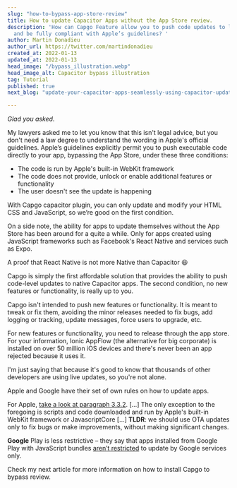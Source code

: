 ```yaml
---
slug: "how-to-bypass-app-store-review"
title: How to update Capacitor Apps without the App Store review.
description: 'How can Capgo Feature allow you to push code updates to live iOS apps
  and be fully compliant with Apple’s guidelines? '
author: Martin Donadieu
author_url: https://twitter.com/martindonadieu
created_at: 2022-01-13
updated_at: 2022-01-13
head_image: "/bypass_illustration.webp"
head_image_alt: Capacitor bypass illustration
tag: Tutorial
published: true
next_blog: "update-your-capacitor-apps-seamlessly-using-capacitor-updater"

---
```

_Glad you asked._

My lawyers asked me to let you know that this isn't legal advice, but you don't need a law degree to understand the wording in Apple's official guidelines. Apple’s guidelines explicitly permit you to push executable code directly to your app, bypassing the App Store, under these three conditions:

* The code is run by Apple's built-in WebKit framework
* The code does not provide, unlock or enable additional features or functionality
* The user doesn't see the update is happening

With Capgo capacitor plugin, you can only update and modify your HTML CSS and JavaScript, so we’re good on the first condition.

On a side note, the ability for apps to update themselves without the App Store has been around for a quite a while.
Only for apps created using JavaScript frameworks such as Facebook's React Native and services such as Expo.

A proof that React Native is not more Native than Capacitor 😆

Capgo is simply the first affordable solution that provides the ability to push code-level updates to native Capacitor apps.
The second condition, no new features or functionality, is really up to you.

Capgo isn't intended to push new features or functionality. It is meant to tweak or fix them, avoiding the minor releases needed to fix bugs, add logging or tracking, update messages, force users to upgrade, etc.

For new features or functionality, you need to release through the app store. For your information, Ionic AppFlow (the alternative for big corporate) is installed on over 50 million iOS devices and there's never been an app rejected because it uses it.

I'm just saying that because it's good to know that thousands of other developers are using live updates, so you're not alone.

Apple and Google have their set of own rules on how to update apps.

For Apple, [take a look at paragraph 3.3.2](https://developer.apple.com/programs/information/Apple_Developer_Program_Information_8_12_15.pdf).
\[…\] The only exception to the foregoing is scripts and code downloaded and run by Apple's built-in WebKit framework or JavascriptCore \[…\] __TLDR__: we should use OTA updates only to fix bugs or make improvements, without making significant changes.

__Google__ Play is less restrictive – they say that apps installed from Google Play with JavaScript bundles [aren’t restricted](https://support.google.com/googleplay/android-developer/answer/9888379?hl=en) to update by Google services only.


Check my next article for more information on how to install Capgo to bypass review.